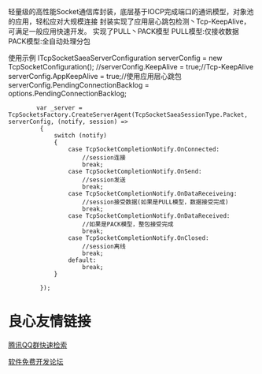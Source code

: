 轻量级的高性能Socket通信库封装，底层基于IOCP完成端口的通讯模型，对象池的应用，轻松应对大规模连接
封装实现了应用层心跳包检测丶Tcp-KeepAlive，可满足一般应用快速开发。
实现了PULL丶PACK模型
PULL模型:仅接收数据
PACK模型:全自动处理分包

使用示例
            ITcpSocketSaeaServerConfiguration serverConfig = new TcpSocketConfiguration();
            //serverConfig.KeepAlive = true;//Tcp-KeepAlive 
            serverConfig.AppKeepAlive = true;//使用应用层心跳包
            serverConfig.PendingConnectionBacklog = options.PendingConnectionBacklog;

            var _server = TcpSocketsFactory.CreateServerAgent(TcpSocketSaeaSessionType.Packet, serverConfig, (notify, session) =>
             {
                 switch (notify)
                 {
                     case TcpSocketCompletionNotify.OnConnected:
                         //session连接
                         break;
                     case TcpSocketCompletionNotify.OnSend:
                         //session发送
                         break;
                     case TcpSocketCompletionNotify.OnDataReceiveing:
                         //session接受数据(如果是PULL模型，数据接受完成)
                         break;
                     case TcpSocketCompletionNotify.OnDataReceived:
                         //如果是PACK模型，整包接受完成
                         break;
                     case TcpSocketCompletionNotify.OnClosed:
                         //session离线
                         break;
                     default:
                         break;
                 }

             });

 # 良心友情链接

[腾讯QQ群快速检索](http://u.720life.cn/s/8cf73f7c)

[软件免费开发论坛](http://u.720life.cn/s/bbb01dc0)